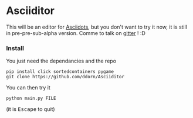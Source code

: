 # Asciiditor
This will be an editor for [Asciidots](www.github.com/aaronduino/asciidots), but you don't want to try it now, it is still in pre-pre-sub-alpha version.
Comme to talk on [gitter](https://gitter.im/asciidots/Lobby) ! :D 

### Install

You just need the dependancies and the repo
    
    pip install click sortedcontainers pygame
    git clone https://github.com/ddorn/Asciiditor
    
You can then try it

    python main.py FILE
    
(it is <kbd>Escape</kbd> to quit)
